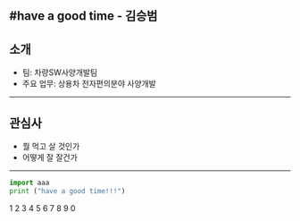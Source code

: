 #have a good time - 김승범 
---
## 소개
- 팀: 차량SW사양개발팀
- 주요 업무: 상용차 전자편의분야 사양개발
---
## 관심사
- 뭘 먹고 살 것인가
- 어떻게 잘 잘건가
---

```python
import aaa
print ("have a good time!!!")
```
1
2
3
4
5
6
7
8
9
0